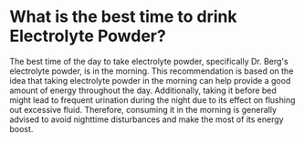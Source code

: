 # What is the best time to drink Electrolyte Powder?

The best time of the day to take electrolyte powder, specifically Dr. Berg's electrolyte powder, is in the morning. This recommendation is based on the idea that taking electrolyte powder in the morning can help provide a good amount of energy throughout the day. Additionally, taking it before bed might lead to frequent urination during the night due to its effect on flushing out excessive fluid. Therefore, consuming it in the morning is generally advised to avoid nighttime disturbances and make the most of its energy boost.